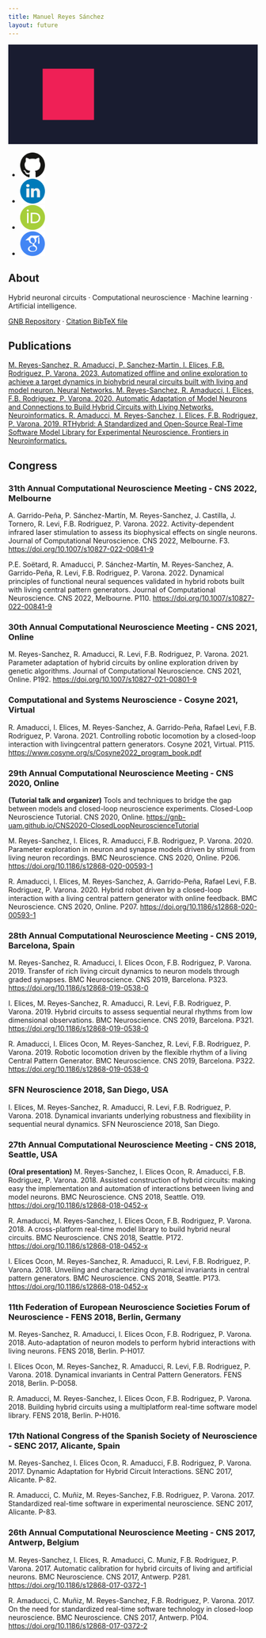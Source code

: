 ```yaml
---
title: Manuel Reyes Sánchez
layout: future
---
```



<a href="https://github.com/manurs" target="_blank"> <img src="resources/banner_web.png" alt="Banner" object-fit="cover" padding="0rem 0rem"> </a>


<ul class="nav2">

<li>
	<a href="https://github.com/manurs" target="_blank"> <img src="resources/github.png" alt="Github" height="50" width="50"> </a>
</li>

<li>
	<a href="https://linkedin.com/in/manuelrs" target="_blank"> <img src="resources/linkedin.png" alt="Linkedin" height="50" width="50"> </a>
</li>

<li>
	<a href="https://orcid.org/0000-0003-2909-4664" target="_blank"> <img src="resources/orcid.png" alt="ORCID" height="50" width="50"></a>
</li>

<li>
	<a href="https://scholar.google.es/citations?user=JlKzj1cAAAAJ" target="_blank"> <img src="resources/google_scholar.png" alt="Google Scholar" height="50" width="50"> </a>
</li>

</ul>

## About

Hybrid neuronal circuits · Computational neuroscience · Machine learning · Artificial intelligence.

<a target="_blank" href="https://github.com/GNB-UAM">GNB Repository</a> · <a target="_blank" href="https://raw.githubusercontent.com/manurs/manurs.github.io/master/mrs.bib">Citation BibTeX file</a>

## Publications

<a href="https://doi.org/10.1016/j.neunet.2023.04.034" target="_blank">
M. Reyes-Sanchez, R. Amaducci, P. Sanchez-Martin, I. Elices, F.B. Rodriguez, P. Varona. 2023. Automatized offline and online exploration to achieve a target dynamics in biohybrid neural circuits built with living and model neuron. Neural Networks.
</a>

<a href="https://doi.org/10.1007/s12021-019-09440-z" target="_blank">
M. Reyes-Sanchez, R. Amaducci, I. Elices, F.B. Rodriguez, P. Varona. 2020. Automatic Adaptation of Model Neurons and Connections to Build Hybrid Circuits with Living Networks. Neuroinformatics.
</a>

<a href="https://doi.org/10.3389/fninf.2019.00011" target="_blank">
R. Amaducci, M. Reyes-Sanchez, I. Elices, F.B. Rodriguez, P. Varona. 2019. RTHybrid: A Standardized and Open-Source Real-Time Software Model Library for Experimental Neuroscience. Frontiers in Neuroinformatics.
</a>

## Congress

### 31th Annual Computational Neuroscience Meeting - CNS 2022, Melbourne

A. Garrido-Peña, P. Sánchez-Martín, M. Reyes-Sanchez, J. Castilla, J. Tornero, R. Levi, F.B. Rodriguez, P. Varona. 2022. Activity-dependent infrared laser stimulation to assess its biophysical effects on single neurons. Journal of Computational Neuroscience. CNS 2022, Melbourne. F3. https://doi.org/10.1007/s10827-022-00841-9

P.E. Soëtard,  R. Amaducci, P. Sánchez-Martín, M. Reyes-Sanchez, A. Garrido-Peña, R. Levi, F.B. Rodriguez, P. Varona. 2022. Dynamical principles of functional neural sequences validated in hybrid robots built with living central pattern generators. Journal of Computational Neuroscience. CNS 2022, Melbourne. P110. https://doi.org/10.1007/s10827-022-00841-9

### 30th Annual Computational Neuroscience Meeting - CNS 2021, Online

M. Reyes-Sanchez, R. Amaducci, R. Levi, F.B. Rodriguez, P. Varona. 2021. Parameter adaptation of hybrid circuits by online exploration driven by genetic algorithms. Journal of Computational Neuroscience. CNS 2021, Online. P192. https://doi.org/10.1007/s10827-021-00801-9

### Computational and Systems Neuroscience - Cosyne 2021, Virtual

R. Amaducci, I. Elices,  M. Reyes-Sanchez, A. Garrido-Peña, Rafael Levi, F.B. Rodriguez, P. Varona. 2021. Controlling robotic locomotion by a closed-loop interaction with livingcentral pattern generators. Cosyne 2021, Virtual. P115. https://www.cosyne.org/s/Cosyne2022_program_book.pdf

### 29th Annual Computational Neuroscience Meeting - CNS 2020, Online

**(Tutorial talk and organizer)** Tools and techniques to bridge the gap between models and closed-loop neuroscience experiments. Closed-Loop Neuroscience Tutorial. CNS 2020, Online. https://gnb-uam.github.io/CNS2020-ClosedLoopNeuroscienceTutorial

M. Reyes-Sanchez, I. Elices, R. Amaducci, F.B. Rodriguez, P. Varona. 2020. Parameter exploration in neuron and synapse models driven by stimuli from living neuron recordings. BMC Neuroscience. CNS 2020, Online. P206. https://doi.org/10.1186/s12868-020-00593-1

R. Amaducci, I. Elices,  M. Reyes-Sanchez, A. Garrido-Peña, Rafael Levi, F.B. Rodriguez, P. Varona. 2020. Hybrid robot driven by a closed-loop interaction with a living central pattern generator with online feedback. BMC Neuroscience. CNS 2020, Online. P207. https://doi.org/10.1186/s12868-020-00593-1

### 28th Annual Computational Neuroscience Meeting - CNS 2019, Barcelona, Spain

M. Reyes-Sanchez, R. Amaducci, I. Elices Ocon, F.B. Rodriguez, P. Varona. 2019. Transfer of rich living circuit dynamics to neuron models through graded synapses. BMC Neuroscience. CNS 2019, Barcelona. P323. https://doi.org/10.1186/s12868-019-0538-0

I. Elices, M. Reyes-Sanchez, R. Amaducci, R. Levi, F.B. Rodriguez, P. Varona. 2019. Hybrid circuits to assess sequential neural rhythms from low dimensional observations. BMC Neuroscience. CNS 2019, Barcelona. P321. https://doi.org/10.1186/s12868-019-0538-0

R. Amaducci, I. Elices Ocon, M. Reyes-Sanchez, R. Levi, F.B. Rodriguez, P. Varona. 2019. Robotic locomotion driven by the flexible rhythm of a living Central Pattern Generator. BMC Neuroscience. CNS 2019, Barcelona. P322. https://doi.org/10.1186/s12868-019-0538-0

### SFN Neuroscience 2018, San Diego, USA

I. Elices, M. Reyes-Sanchez, R. Amaducci, R. Levi, F.B. Rodriguez, P. Varona. 2018. Dynamical invariants underlying robustness and flexibility in sequential neural dynamics. SFN Neuroscience 2018, San Diego.

### 27th Annual Computational Neuroscience Meeting - CNS 2018, Seattle, USA

**(Oral presentation)** M. Reyes-Sanchez, I. Elices Ocon, R. Amaducci, F.B. Rodriguez, P. Varona. 2018. Assisted construction of hybrid circuits: making easy the implementation and automation of interactions between living and model neurons. BMC Neuroscience. CNS 2018, Seattle. O19. https://doi.org/10.1186/s12868-018-0452-x

R. Amaducci, M. Reyes-Sanchez, I. Elices Ocon, F.B. Rodriguez, P. Varona. 2018. A cross-platform real-time model library to build hybrid neural circuits. BMC Neuroscience. CNS 2018, Seattle. P172. https://doi.org/10.1186/s12868-018-0452-x

I. Elices Ocon, M. Reyes-Sanchez, R. Amaducci, R. Levi, F.B. Rodriguez, P. Varona. 2018. Unveiling and characterizing dynamical invariants in central pattern generators. BMC Neuroscience. CNS 2018, Seattle. P173. https://doi.org/10.1186/s12868-018-0452-x

### 11th Federation of European Neuroscience Societies Forum of Neuroscience - FENS 2018, Berlin, Germany

M. Reyes-Sanchez, R. Amaducci, I. Elices Ocon, F.B. Rodriguez, P. Varona. 2018. Auto-adaptation of neuron models to perform hybrid interactions with living neurons. FENS 2018, Berlin. P-H017.

I. Elices Ocon, M. Reyes-Sanchez, R. Amaducci, R. Levi, F.B. Rodriguez, P. Varona. 2018. Dynamical invariants in Central Pattern Generators. FENS 2018, Berlin. P-D058.

R. Amaducci, M. Reyes-Sanchez, I. Elices Ocon, F.B. Rodriguez, P. Varona. 2018. Building hybrid circuits using a multiplatform real-time software model library. FENS 2018, Berlin. P-H016.

### 17th National Congress of the Spanish Society of Neuroscience - SENC 2017, Alicante, Spain

M. Reyes-Sanchez, I. Elices Ocon, R. Amaducci, F.B. Rodriguez, P. Varona. 2017. Dynamic Adaptation for Hybrid Circuit Interactions. SENC 2017, Alicante. P-82.

R. Amaducci, C. Muñiz, M. Reyes-Sanchez, F.B. Rodriguez, P. Varona. 2017. Standardized real-time software in experimental neuroscience. SENC 2017, Alicante. P-83.

### 26th Annual Computational Neuroscience Meeting - CNS 2017, Antwerp, Belgium

M. Reyes-Sanchez, I. Elices, R. Amaducci, C. Muniz, F.B. Rodriguez, P. Varona. 2017. Automatic calibration for hybrid circuits of living and artificial neurons. BMC Neuroscience. CNS 2017, Antwerp. P281. https://doi.org/10.1186/s12868-017-0372-1

R. Amaducci, C. Muñiz, M. Reyes-Sanchez, F.B. Rodriguez, P. Varona. 2017. On the need for standardized real-time software technology in closed-loop neuroscience. BMC Neuroscience. CNS 2017, Antwerp. P104. https://doi.org/10.1186/s12868-017-0372-2

<!--

<ul class="nav2">

<li><a href="mailto:manuel.reyes@uam.es" target="_blank" class="button">manuel.reyes@uam.es</a></li>

<li><a target="_blank" href="https://github.com/GNB-UAM" class="button">GNB Repository</a></li>
<li><a target="_blank" href="https://raw.githubusercontent.com/manurs/manurs.github.io/master/MRS.bib" class="button">BibTeX file</a></li>

<li><a target="_blank" href="https://github.com/manurs" class="button">GitHub</a></li>
<li><a target="_blank" href="https://linkedin.com/in/manuelrs/" class="button">Linkedin</a></li>

<li><a target="_blank" href="https://orcid.org/0000-0003-2909-4664" class="button">ORCID</a></li>
<li><a target="_blank" href="https://scholar.google.es/citations?user=JlKzj1cAAAAJ" class="button">Google Scholar</a></li>

</ul>
-->

